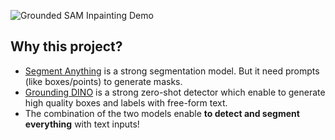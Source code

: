 ![Grounded SAM Inpainting Demo](https://github.com/IDEA-Research/Grounded-Segment-Anything/raw/main/assets/grounded_sam_inpainting_demo.png)

## Why this project?

- [Segment Anything](https://github.com/facebookresearch/segment-anything) is a strong segmentation model. But it need prompts (like boxes/points) to generate masks.
- [Grounding DINO](https://github.com/IDEA-Research/GroundingDINO) is a strong zero-shot detector which enable to generate high quality boxes and labels with free-form text.
- The combination of the two models enable **to detect and segment everything** with text inputs!
